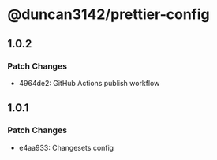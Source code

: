 # @duncan3142/prettier-config

## 1.0.2

### Patch Changes

- 4964de2: GitHub Actions publish workflow

## 1.0.1

### Patch Changes

- e4aa933: Changesets config
